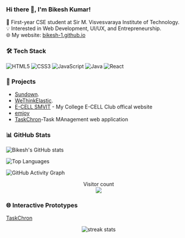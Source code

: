 ### Hi there 👋, I'm Bikesh Kumar!
🚀 First-year CSE student at Sir M. Visvesvaraya Institute of Technology.  
💡 Interested in Web Development, UI/UX, and Entrepreneurship.  
🌐 My website: [bikesh-1.github.io](https://bikesh-1.github.io/Bikesh-Kumar/)  
### 🛠 Tech Stack
![HTML5](https://img.shields.io/badge/HTML5-E34F26?style=for-the-badge&logo=html5&logoColor=white)
![CSS3](https://img.shields.io/badge/CSS3-%231572B6.svg?style=for-the-badge&logo=css3&logoColor=white)
![JavaScript](https://img.shields.io/badge/JavaScript-%23F7DF1E.svg?style=for-the-badge&logo=javascript&logoColor=black)
![Java](https://img.shields.io/badge/Java-ED8B00?style=for-the-badge&logo=java&logoColor=white)
![React](https://img.shields.io/badge/React-%2320232a.svg?style=for-the-badge&logo=react&logoColor=%2361DAFB)

### 💼 Projects
- [Sundown](https://bikesh-1.github.io/Sundown-Studio/).
- [WeThinkElastic](https://bikesh-1.github.io/WeThinkElastic/).
- [E-CELL SMVIT](http://www.ecellsmvit.in/) - My College E-CELL Club offical website
- [emjoy](https://bikesh-1.github.io/emjoy/)
- [TaskChron](https://bikesh-1.github.io/TaskChron1/)-Task MAnagement web application

### 📊 GitHub Stats
![Bikesh's GitHub stats](https://github-readme-activity-graph.vercel.app/graph?username=bikesh-1&theme=github)

![Top Languages](https://github-readme-stats.vercel.app/api/top-langs/?username=bikesh-1&layout=compact&theme=radical)

![GitHub Activity Graph](https://github-readme-activity-graph.cyclic.app/graph?username=bikesh-1&theme=redical)

<p align="center"> 
  Visitor count<br>
  <img src="https://profile-counter.glitch.me/bikesh-1/count.svg" />
</p>

### 🌐 Interactive Prototypes
[TaskChron](https://xd.adobe.com/view/4ae0f442-a47f-45ba-8e23-52753b7e43b3-1fb3/)  


<div align="center">
  <img src="https://github-readme-streak-stats.herokuapp.com/?user=bikesh-1&theme=radical" alt="streak stats" />
</div>


<!---
Bikesh-1/Bikesh-1 is a ✨ special ✨ repository because its `README.md` (this file) appears on your GitHub profile.
You can click the Preview link to take a look at your changes.
--->
